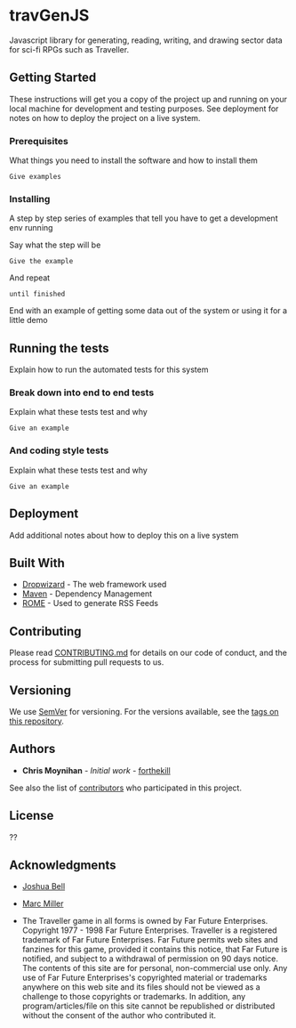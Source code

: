 # travGenJS
Javascript library for generating, reading, writing, and drawing sector data for sci-fi RPGs such as Traveller.


## Getting Started

These instructions will get you a copy of the project up and running on your local machine for development and testing purposes. See deployment for notes on how to deploy the project on a live system.

### Prerequisites

What things you need to install the software and how to install them

```
Give examples
```

### Installing

A step by step series of examples that tell you have to get a development env running

Say what the step will be

```
Give the example
```

And repeat

```
until finished
```

End with an example of getting some data out of the system or using it for a little demo

## Running the tests

Explain how to run the automated tests for this system

### Break down into end to end tests

Explain what these tests test and why

```
Give an example
```

### And coding style tests

Explain what these tests test and why

```
Give an example
```

## Deployment

Add additional notes about how to deploy this on a live system

## Built With

* [Dropwizard](http://www.dropwizard.io/1.0.2/docs/) - The web framework used
* [Maven](https://maven.apache.org/) - Dependency Management
* [ROME](https://rometools.github.io/rome/) - Used to generate RSS Feeds

## Contributing

Please read [CONTRIBUTING.md](https://gist.github.com/PurpleBooth/b24679402957c63ec426) for details on our code of conduct, and the process for submitting pull requests to us.

## Versioning

We use [SemVer](http://semver.org/) for versioning. For the versions available, see the [tags on this repository](https://github.com/your/project/tags). 

## Authors

* **Chris Moynihan** - *Initial work* - [forthekill](https://github.com/forthekill)

See also the list of [contributors](https://github.com/your/project/contributors) who participated in this project.

## License

??

## Acknowledgments

* [Joshua Bell](http://www.travellermap.com)
* [Marc Miller](http://www.farfuture.net)

* The Traveller game in all forms is owned by Far Future Enterprises. Copyright 1977 - 1998 Far Future Enterprises. Traveller is a registered trademark of Far Future Enterprises. Far Future permits web sites and fanzines for this game, provided it contains this notice, that Far Future is notified, and subject to a withdrawal of permission on 90 days notice. The contents of this site are for personal, non-commercial use only. Any use of Far Future Enterprises's copyrighted material or trademarks anywhere on this web site and its files should not be viewed as a challenge to those copyrights or trademarks. In addition, any program/articles/file on this site cannot be republished or distributed without the consent of the author who contributed it.
